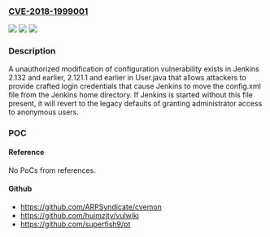 ### [CVE-2018-1999001](https://cve.mitre.org/cgi-bin/cvename.cgi?name=CVE-2018-1999001)
![](https://img.shields.io/static/v1?label=Product&message=n%2Fa&color=blue)
![](https://img.shields.io/static/v1?label=Version&message=n%2Fa&color=blue)
![](https://img.shields.io/static/v1?label=Vulnerability&message=n%2Fa&color=brighgreen)

### Description

A unauthorized modification of configuration vulnerability exists in Jenkins 2.132 and earlier, 2.121.1 and earlier in User.java that allows attackers to provide crafted login credentials that cause Jenkins to move the config.xml file from the Jenkins home directory. If Jenkins is started without this file present, it will revert to the legacy defaults of granting administrator access to anonymous users.

### POC

#### Reference
No PoCs from references.

#### Github
- https://github.com/ARPSyndicate/cvemon
- https://github.com/huimzjty/vulwiki
- https://github.com/superfish9/pt

